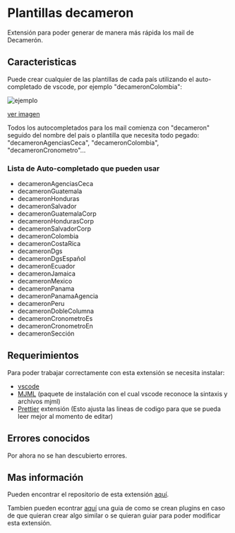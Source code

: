 # Plantillas decameron
Extensión para poder generar de manera más rápida los mail de Decamerón.

## Caracteristicas

Puede crear cualquier de las plantillas de cada país utilizando el auto-completado de vscode, por ejemplo "decameronColombia":

![ejemplo](https://raw.githubusercontent.com/andresleonard/DecaPlantillas/main/assets/ejemplo.gif?token=GHSAT0AAAAAAB3QOHW2TIO2HIPCPTZ45XPSY4PUHBA)

[ver imagen](https://raw.githubusercontent.com/andresleonard/DecaPlantillas/main/assets/ejemplo.gif?token=GHSAT0AAAAAAB3QOHW2TIO2HIPCPTZ45XPSY4PUHBA)

Todos los autocompletados para los mail comienza con "decameron" seguido del nombre del pais o plantilla que necesita todo pegado: "decameronAgenciasCeca", "decameronColombia", "decameronCronometro"...

### Lista de Auto-completado que pueden usar
- decameronAgenciasCeca
- decameronGuatemala
- decameronHonduras
- decameronSalvador
- decameronGuatemalaCorp
- decameronHondurasCorp
- decameronSalvadorCorp
- decameronColombia
- decameronCostaRica
- decameronDgs
- decameronDgsEspañol
- decameronEcuador
- decameronJamaica
- decameronMexico
- decameronPanama
- decameronPanamaAgencia
- decameronPeru
- decameronDobleColumna
- decameronCronometroEs
- decameronCronometroEn
- decameronSección



## Requerimientos

Para poder trabajar correctamente con esta extensión se necesita instalar:
- [vscode](https://code.visualstudio.com/)
- [MJML](https://marketplace.visualstudio.com/items?itemName=mjmlio.vscode-mjml) (paquete de instalación con el cual vscode reconoce la sintaxis y archivos mjml)
- [Prettier](https://marketplace.visualstudio.com/items?itemName=esbenp.prettier-vscode) extensión (Esto ajusta las lineas de codigo para que se pueda leer mejor al momento de editar)

## Errores conocidos

Por ahora no se han descubierto errores.

## Mas información 

Pueden encontrar el repositorio de esta extensión [aquí](https://github.com/andresleonard/DecaPlantillas).

Tambien pueden econtrar [aquí](https://code.visualstudio.com/api/get-started/your-first-extension) una guia de como se crean plugins en caso de que quieran crear algo similar o se quieran guiar para poder modificar esta extensión.
